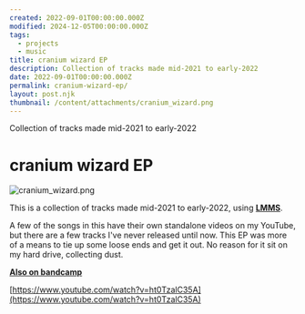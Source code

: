 ```yaml
---
created: 2022-09-01T00:00:00.000Z
modified: 2024-12-05T00:00:00.000Z
tags:
  - projects
  - music
title: cranium wizard EP
description: Collection of tracks made mid-2021 to early-2022
date: 2022-09-01T00:00:00.000Z
permalink: cranium-wizard-ep/
layout: post.njk
thumbnail: /content/attachments/cranium_wizard.png
---
```


Collection of tracks made mid-2021 to early-2022

# cranium wizard EP

![cranium_wizard.png](/content/attachments/cranium_wizard.png)

This is a collection of tracks made mid-2021 to early-2022, using **[LMMS](https://lmms.io/lsp/)**.

A few of the songs in this have their own standalone videos on my YouTube, but there are a few tracks I've never released until now. This EP was more of a means to tie up some loose ends and get it out. No reason for it sit on my hard drive, collecting dust.

**[Also on bandcamp](https://zarbobo.bandcamp.com/album/cranium-wizard)**

[https://www.youtube.com/watch?v=ht0TzalC35A](https://www.youtube.com/watch?v=ht0TzalC35A)

